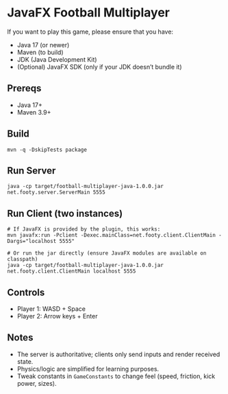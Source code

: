 # JavaFX Football Multiplayer
If you want to play this game, please ensure that you have:
- Java 17 (or newer)
- Maven (to build)
- JDK (Java Development Kit)
- (Optional) JavaFX SDK (only if your JDK doesn’t bundle it)

## Prereqs
- Java 17+
- Maven 3.9+

## Build
```
mvn -q -DskipTests package
```

## Run Server
```
java -cp target/football-multiplayer-java-1.0.0.jar net.footy.server.ServerMain 5555
```

## Run Client (two instances)
```
# If JavaFX is provided by the plugin, this works:
mvn javafx:run -Pclient -Dexec.mainClass=net.footy.client.ClientMain -Dargs="localhost 5555"

# Or run the jar directly (ensure JavaFX modules are available on classpath)
java -cp target/football-multiplayer-java-1.0.0.jar net.footy.client.ClientMain localhost 5555
```

## Controls
- Player 1: WASD + Space
- Player 2: Arrow keys + Enter

## Notes
- The server is authoritative; clients only send inputs and render received state.
- Physics/logic are simplified for learning purposes.
- Tweak constants in `GameConstants` to change feel (speed, friction, kick power, sizes).
